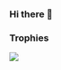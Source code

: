 ### Hi there 👋
<!--
<img src='https://github-readme-stats.vercel.app/api?username=enriquejuan2&count_private=true&show_icons=true&theme=tokyonight&include_all_stars=true'  />
<!--
**enriquejuan2/enriquejuan2** is a ✨ _special_ ✨ repository because its `README.md` (this file) appears on your GitHub profile.
Here are some ideas to get you started:
- 🔭 I’m currently working on ...
- 🌱 I’m currently learning ...
- 👯 I’m looking to collaborate on ...
- 🤔 I’m looking for help with ...
- 💬 Ask me about ...
- 📫 How to reach me: ...
- 😄 Pronouns: ...
- ⚡ Fun fact: ...
[![Top Langs](https://github-readme-stats.vercel.app/api/top-langs/?username=enriquejuan2&langs_count=8)](https://github.com/anuraghazra/github-readme-stats)
<img src='https://github.com/ibnsultan/ibnsultan/blob/main/assets/gitcover.gif' width='100%' height='auto' />
![Abdulbasit's GitHub stats](https://github-readme-stats.vercel.app/api?username=enriquejuan2&show_icons=true&theme=tokyonight)
-->
<!--
### Languages Brief
<img src='https://github-readme-stats.vercel.app/api/top-langs/?username=enriquejuan2&langs_count=8&hide=css,html&layout=compact&theme=tokyonight'  />
-->

### Trophies
<img src='https://github-profile-trophy.vercel.app/?username=enriquejuan2&theme=tokyonight' >
